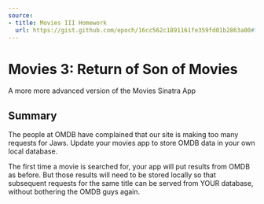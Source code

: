 ```yaml
---
source:
- title: Movies III Homework
  url: https://gist.github.com/epoch/16cc562c1891161fe359fd01b2863a00#file-movies3-md
---
```


# Movies 3: Return of Son of Movies

A more more advanced version of the Movies Sinatra App

## Summary

The people at OMDB have complained that our site is making too many requests for
Jaws. Update your movies app to store OMDB data in your own local database.

The first time a movie is searched for, your app will put results from OMDB as
before. But those results will need to be stored locally so that subsequent
requests for the same title can be served from YOUR database, without bothering
the OMDB guys again.
